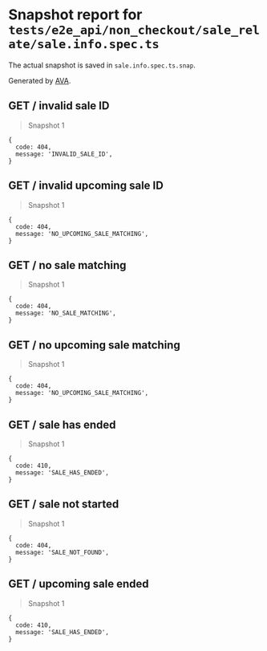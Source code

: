# Snapshot report for `tests/e2e_api/non_checkout/sale_relate/sale.info.spec.ts`

The actual snapshot is saved in `sale.info.spec.ts.snap`.

Generated by [AVA](https://ava.li).

## GET / invalid sale ID

> Snapshot 1

    {
      code: 404,
      message: 'INVALID_SALE_ID',
    }

## GET / invalid upcoming sale ID

> Snapshot 1

    {
      code: 404,
      message: 'NO_UPCOMING_SALE_MATCHING',
    }

## GET / no sale matching

> Snapshot 1

    {
      code: 404,
      message: 'NO_SALE_MATCHING',
    }

## GET / no upcoming sale matching

> Snapshot 1

    {
      code: 404,
      message: 'NO_UPCOMING_SALE_MATCHING',
    }

## GET / sale has ended

> Snapshot 1

    {
      code: 410,
      message: 'SALE_HAS_ENDED',
    }

## GET / sale not started

> Snapshot 1

    {
      code: 404,
      message: 'SALE_NOT_FOUND',
    }

## GET / upcoming sale ended

> Snapshot 1

    {
      code: 410,
      message: 'SALE_HAS_ENDED',
    }
